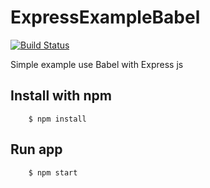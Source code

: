 # ExpressExampleBabel

[![Build Status](https://travis-ci.org/Tony133/ExpressExampleBabel.svg?branch=master)](https://travis-ci.org/Tony133/ExpressExampleBabel)

Simple example use Babel with Express js

## Install with npm

```
    $ npm install
```

## Run app

```
    $ npm start
```
